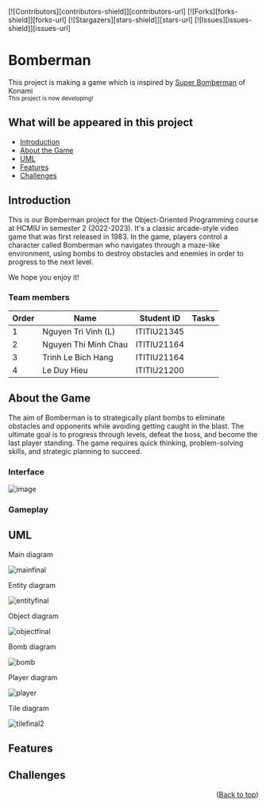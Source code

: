 [![Contributors][contributors-shield]][contributors-url]
[![Forks][forks-shield]][forks-url]
[![Stargazers][stars-shield]][stars-url]
[![Issues][issues-shield]][issues-url]

# Bomberman

<!-- Image demo of project -->


<!-- Preface of project-->
This project is making a game which is inspired by [Super Bomberman](https://www.konami.com/games/bomberman/online/us/en/) of Konami 
<br /><sub>This project is now developing!</sub>

<!-- List of content -->
## What will be appeared in this project
- [Introduction](#introduction)
- [About the Game](#about-the-game)
- [UML](#uml)
- [Features](#features)
- [Challenges](#challenges)

<!-- -->

<!-- ABOUT THE PROJECT -->
## Introduction
This is our Bomberman project for the Object-Oriented Programming course at HCMIU in semester 2 (2022-2023). It's a classic arcade-style video game that was first released in 1983. In the game, players control a character called Bomberman who navigates through a maze-like environment, using bombs to destroy obstacles and enemies in order to progress to the next level.

We hope you enjoy it!

### Team members

<!-- name table -->
|Order|Name |Student ID|Tasks|
|-|-|-|-|
|1|Nguyen Tri Vinh (L)  | ITITIU21345  |
|2|Nguyen Thi Minh Chau| ITITIU21164  |
|3|Trinh Le Bich Hang| ITITIU21164  |
|4|Le Duy Hieu| ITITIU21200 |




<!-- ABOUT THE GAME -->
## About the Game
The aim of Bomberman is to strategically plant bombs to eliminate obstacles and opponents while avoiding getting caught in the blast. The ultimate goal is to progress through levels, defeat the boss, and become the last player standing. The game requires quick thinking, problem-solving skills, and strategic planning to succeed.
### Interface

![image](https://github.com/DacCute/Bomberman/assets/117237472/c0e45dca-9d1e-4654-8489-3e8b03eeec9d)

### Gameplay

<!-- ABOUT UML -->

## UML
Main diagram

![mainfinal](https://github.com/DacCute/Bomberman/assets/117237472/6709e1d4-b2f5-44c5-9450-387223af8074)

Entity diagram

![entityfinal](https://github.com/DacCute/Bomberman/assets/117237472/6e340cca-2a2f-490d-8aee-6149e8eb77ad)

Object diagram

![objectfinal](https://github.com/DacCute/Bomberman/assets/117237472/801e88a6-b5d0-4d78-95a4-ea9dffab83e1)

Bomb diagram

![bomb](https://github.com/DacCute/Bomberman/assets/117237472/27171fe7-5df2-478e-ab56-3c7c9d0e61f1)

Player diagram

![player](https://github.com/DacCute/Bomberman/assets/117237472/1ce5f83c-6105-492d-93ee-387069fa40d9)

Tile diagram

![tilefinal2](https://github.com/DacCute/Bomberman/assets/117237472/083c8fbe-fa1c-4d08-82ec-4a02ca6b8814)


<!-- FEATURES -->
## Features



<!-- CHALLENGES -->
## Challenges


<p align="right">(<a href="#top">Back to top</a>)</p>

